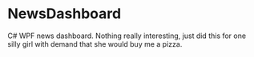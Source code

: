 # NewsDashboard
C# WPF news dashboard. Nothing really interesting, just did this for one silly girl with demand that she would buy me a pizza.
